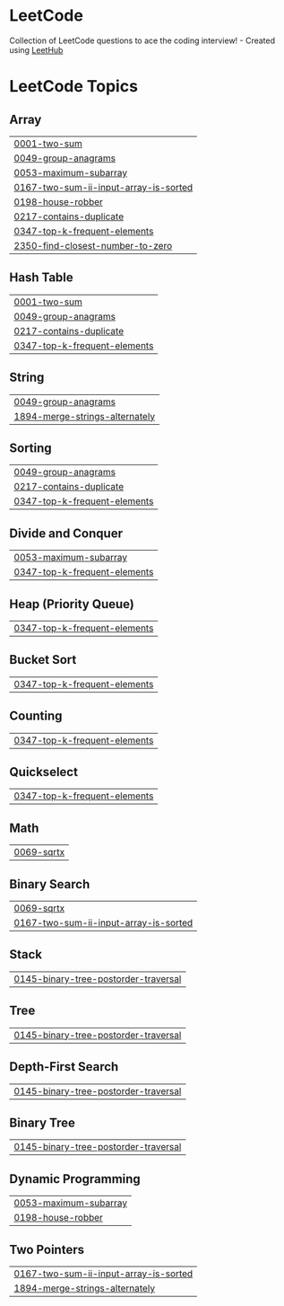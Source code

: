 # LeetCode
Collection of LeetCode questions to ace the coding interview! - Created using [LeetHub](https://github.com/QasimWani/LeetHub)

<!---LeetCode Topics Start-->
# LeetCode Topics
## Array
|  |
| ------- |
| [0001-two-sum](https://github.com/pedrojcaceresl/LeetCode/tree/master/0001-two-sum) |
| [0049-group-anagrams](https://github.com/pedrojcaceresl/LeetCode/tree/master/0049-group-anagrams) |
| [0053-maximum-subarray](https://github.com/pedrojcaceresl/LeetCode/tree/master/0053-maximum-subarray) |
| [0167-two-sum-ii-input-array-is-sorted](https://github.com/pedrojcaceresl/LeetCode/tree/master/0167-two-sum-ii-input-array-is-sorted) |
| [0198-house-robber](https://github.com/pedrojcaceresl/LeetCode/tree/master/0198-house-robber) |
| [0217-contains-duplicate](https://github.com/pedrojcaceresl/LeetCode/tree/master/0217-contains-duplicate) |
| [0347-top-k-frequent-elements](https://github.com/pedrojcaceresl/LeetCode/tree/master/0347-top-k-frequent-elements) |
| [2350-find-closest-number-to-zero](https://github.com/pedrojcaceresl/LeetCode/tree/master/2350-find-closest-number-to-zero) |
## Hash Table
|  |
| ------- |
| [0001-two-sum](https://github.com/pedrojcaceresl/LeetCode/tree/master/0001-two-sum) |
| [0049-group-anagrams](https://github.com/pedrojcaceresl/LeetCode/tree/master/0049-group-anagrams) |
| [0217-contains-duplicate](https://github.com/pedrojcaceresl/LeetCode/tree/master/0217-contains-duplicate) |
| [0347-top-k-frequent-elements](https://github.com/pedrojcaceresl/LeetCode/tree/master/0347-top-k-frequent-elements) |
## String
|  |
| ------- |
| [0049-group-anagrams](https://github.com/pedrojcaceresl/LeetCode/tree/master/0049-group-anagrams) |
| [1894-merge-strings-alternately](https://github.com/pedrojcaceresl/LeetCode/tree/master/1894-merge-strings-alternately) |
## Sorting
|  |
| ------- |
| [0049-group-anagrams](https://github.com/pedrojcaceresl/LeetCode/tree/master/0049-group-anagrams) |
| [0217-contains-duplicate](https://github.com/pedrojcaceresl/LeetCode/tree/master/0217-contains-duplicate) |
| [0347-top-k-frequent-elements](https://github.com/pedrojcaceresl/LeetCode/tree/master/0347-top-k-frequent-elements) |
## Divide and Conquer
|  |
| ------- |
| [0053-maximum-subarray](https://github.com/pedrojcaceresl/LeetCode/tree/master/0053-maximum-subarray) |
| [0347-top-k-frequent-elements](https://github.com/pedrojcaceresl/LeetCode/tree/master/0347-top-k-frequent-elements) |
## Heap (Priority Queue)
|  |
| ------- |
| [0347-top-k-frequent-elements](https://github.com/pedrojcaceresl/LeetCode/tree/master/0347-top-k-frequent-elements) |
## Bucket Sort
|  |
| ------- |
| [0347-top-k-frequent-elements](https://github.com/pedrojcaceresl/LeetCode/tree/master/0347-top-k-frequent-elements) |
## Counting
|  |
| ------- |
| [0347-top-k-frequent-elements](https://github.com/pedrojcaceresl/LeetCode/tree/master/0347-top-k-frequent-elements) |
## Quickselect
|  |
| ------- |
| [0347-top-k-frequent-elements](https://github.com/pedrojcaceresl/LeetCode/tree/master/0347-top-k-frequent-elements) |
## Math
|  |
| ------- |
| [0069-sqrtx](https://github.com/pedrojcaceresl/LeetCode/tree/master/0069-sqrtx) |
## Binary Search
|  |
| ------- |
| [0069-sqrtx](https://github.com/pedrojcaceresl/LeetCode/tree/master/0069-sqrtx) |
| [0167-two-sum-ii-input-array-is-sorted](https://github.com/pedrojcaceresl/LeetCode/tree/master/0167-two-sum-ii-input-array-is-sorted) |
## Stack
|  |
| ------- |
| [0145-binary-tree-postorder-traversal](https://github.com/pedrojcaceresl/LeetCode/tree/master/0145-binary-tree-postorder-traversal) |
## Tree
|  |
| ------- |
| [0145-binary-tree-postorder-traversal](https://github.com/pedrojcaceresl/LeetCode/tree/master/0145-binary-tree-postorder-traversal) |
## Depth-First Search
|  |
| ------- |
| [0145-binary-tree-postorder-traversal](https://github.com/pedrojcaceresl/LeetCode/tree/master/0145-binary-tree-postorder-traversal) |
## Binary Tree
|  |
| ------- |
| [0145-binary-tree-postorder-traversal](https://github.com/pedrojcaceresl/LeetCode/tree/master/0145-binary-tree-postorder-traversal) |
## Dynamic Programming
|  |
| ------- |
| [0053-maximum-subarray](https://github.com/pedrojcaceresl/LeetCode/tree/master/0053-maximum-subarray) |
| [0198-house-robber](https://github.com/pedrojcaceresl/LeetCode/tree/master/0198-house-robber) |
## Two Pointers
|  |
| ------- |
| [0167-two-sum-ii-input-array-is-sorted](https://github.com/pedrojcaceresl/LeetCode/tree/master/0167-two-sum-ii-input-array-is-sorted) |
| [1894-merge-strings-alternately](https://github.com/pedrojcaceresl/LeetCode/tree/master/1894-merge-strings-alternately) |
<!---LeetCode Topics End-->